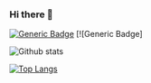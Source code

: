 ### Hi there 👋

[![Generic Badge](https://komarev.com/ghpvc/?username=luisjimenez6245)](https://komarev.com/ghpvc/?username=luisjimenez6245) [![Generic Badge]

![Github stats](https://github-readme-stats.vercel.app/api?username=luisjimenez6245&hide_rank=false&show_icons=true&count_private=true) 

[![Top Langs](https://github-readme-stats.vercel.app/api/top-langs/?username=luisjimenez6245&hide_rank=false&show_owner=true&show_icons=true&layout=compact&count_private=true&langs_count=8)](https://github.com/luisjimenez6245)

